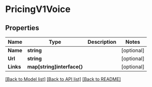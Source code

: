 # PricingV1Voice

## Properties

Name | Type | Description | Notes
------------ | ------------- | ------------- | -------------
**Name** | **string** |  |[optional] 
**Url** | **string** |  |[optional] 
**Links** | **map[string]interface{}** |  |[optional] 

[[Back to Model list]](../README.md#documentation-for-models) [[Back to API list]](../README.md#documentation-for-api-endpoints) [[Back to README]](../README.md)



